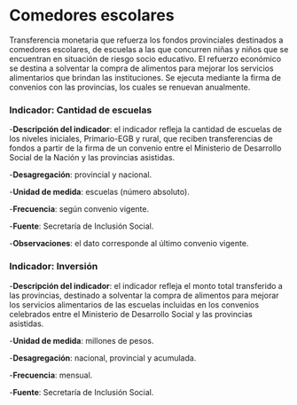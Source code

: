 # Comedores escolares


Transferencia monetaria que refuerza los fondos provinciales destinados a comedores escolares, de escuelas a las que concurren niñas y niños que se encuentran en situación de riesgo socio educativo. El refuerzo económico se destina a solventar la compra de alimentos para mejorar los servicios alimentarios que brindan las instituciones. Se ejecuta mediante la firma de convenios con las provincias, los cuales se renuevan anualmente.

### Indicador: Cantidad de escuelas

-**Descripción del indicador**: el indicador refleja la cantidad de escuelas de los niveles iniciales, Primario-EGB y rural, que reciben transferencias de fondos a partir de la firma de un convenio entre el Ministerio de Desarrollo Social de la Nación y las provincias asistidas.

-**Desagregación**: provincial y nacional.

-**Unidad de medida**: escuelas (número absoluto).

-**Frecuencia**: según convenio vigente.

-**Fuente**: Secretaría de Inclusión Social.

-**Observaciones**: el dato corresponde al último convenio vigente.


### Indicador: Inversión

-**Descripción del indicador**: el indicador refleja el monto total transferido a las provincias, destinado a solventar la compra de alimentos para mejorar los servicios alimentarios de las escuelas incluidas en los convenios celebrados entre el Ministerio de Desarrollo Social y las provincias asistidas.

-**Unidad de medida**: millones de pesos.

-**Desagregación**: nacional, provincial y acumulada.

-**Frecuencia**: mensual.

-**Fuente**: Secretaría de Inclusión Social.


